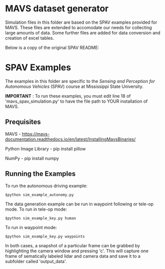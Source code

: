 # MAVS dataset generator
Simulation files in this folder are based on the SPAV examples provided for MAVS. These files are extended to accomodate our needs for collecting large amounts of data. Some further files are added for data conversion and creation of excel tables.

Below is a copy of the original SPAV README:

# SPAV Examples
The examples in this folder are specific to the  *Sensing and Perception for Autonomous Vehicles* (SPAV) course at Mississippi State University.

**IMPORTANT** : To run these examples, you must edit line 18 of 
'mavs_spav_simulation.py' to have the file path to YOUR installation
of MAVS.

## Prequisites

MAVS - https://mavs-documentation.readthedocs.io/en/latest/InstallingMavsBinaries/

Python Image Library - pip install pillow

NumPy - pip install numpy

## Running the Examples
To run the autonomous driving example:
```shell
$python sim_example_autonomy.py
```

The data generation example can be run in waypoint following or tele-op mode. To run in tele-op mode:
```shell
$python sim_example_key.py human
```
To run in waypoint mode:
```shell
$python sim_example_key.py waypoints
```

In both cases, a snapshot of a particular frame can be grabbed by highlighting the camera window and pressing 'c'. This will capture one frame of sematically labeled lidar and camera data and save it to a subfolder called 'output_data'.